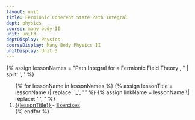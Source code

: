 ```yaml
---
layout: unit
title: Fermionic Coherent State Path Integral 
dept: physics
course: many-body-II
unit: unit3
deptDisplay: Physics
courseDisplay: Many Body Physics II
unitDisplay: Unit 3
---
```

{% assign lessonNames = "Path Integral for a Fermionic Field Theory , " \| split: ', ' %}

<ol>
{% for lessonName in lessonNames %}
{% assign lessonTitle = lessonName \| replace:  '_', ' ' %}
{% assign linkName = lessonName \| replace: ' ', " %}
<li> <a class = "page-link" href = "{{ linkName \| prepend: units[unitIndex] \| prepend: current_page.permalink }}"> {{lessonTitle}} </a> - <a class = "page-link" href = "{{ linkName \| prepend: units[unitIndex] \| prepend: current_page.permalink \| append: "-exercises" }}"> Exercises </a> </li>
{% endfor %}
</ol>
